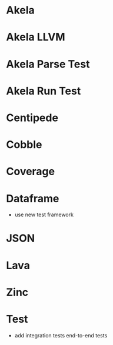 # Akela

# Akela LLVM

# Akela Parse Test

# Akela Run Test

# Centipede

# Cobble

# Coverage

# Dataframe
* use new test framework

# JSON

# Lava

# Zinc

# Test
* add integration tests end-to-end tests